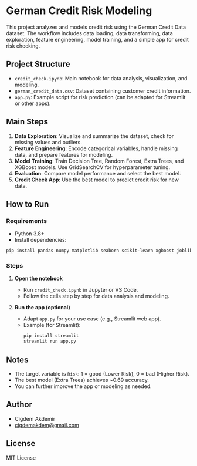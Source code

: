 # German Credit Risk Modeling

This project analyzes and models credit risk using the German Credit Data dataset. The workflow includes data loading, data transforming, data exploration, feature engineering, model training, and a simple app for credit risk checking.

## Project Structure
- `credit_check.ipynb`: Main notebook for data analysis, visualization, and modeling.
- `german_credit_data.csv`: Dataset containing customer credit information.
- `app.py`: Example script for risk prediction (can be adapted for Streamlit or other apps).

## Main Steps
1. **Data Exploration**: Visualize and summarize the dataset, check for missing values and outliers.
2. **Feature Engineering**: Encode categorical variables, handle missing data, and prepare features for modeling.
3. **Model Training**: Train Decision Tree, Random Forest, Extra Trees, and XGBoost models. Use GridSearchCV for hyperparameter tuning.
4. **Evaluation**: Compare model performance and select the best model.
5. **Credit Check App**: Use the best model to predict credit risk for new data.

## How to Run

### Requirements
- Python 3.8+
- Install dependencies:

```bash
pip install pandas numpy matplotlib seaborn scikit-learn xgboost joblib
```

### Steps
1. **Open the notebook**
   - Run `credit_check.ipynb` in Jupyter or VS Code.
   - Follow the cells step by step for data analysis and modeling.

2. **Run the app (optional)**
   - Adapt `app.py` for your use case (e.g., Streamlit web app).
   - Example (for Streamlit):
     ```bash
     pip install streamlit
     streamlit run app.py
     ```

## Notes
- The target variable is `Risk`: 1 = good (Lower Risk), 0 = bad (Higher Risk).
- The best model (Extra Trees) achieves ~0.69 accuracy.
- You can further improve the app or modeling as needed.

## Author
- Cigdem Akdemir
- cigdemakdem@gmail.com

## License
MIT License
